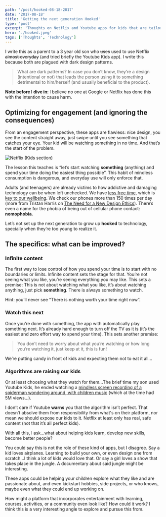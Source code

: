 ```yaml
---
path: '/post/hooked-08-18-2017'
date: '2017-08-18'
title: 'Getting the next generation Hooked'
type: 'post'
excerpt: 'Thoughts on Netflix and Youtube apps for kids that are tailored for addictive consumption, and some next steps to fix them.'
hero: './hooked.jpeg'
tags: ['Thoughts', 'Technology']
---
```


I write this as a parent to a 3 year old son who ~~uses~~ used to use Netflix ~~almost everyday~~ (and tried briefly the Youtube Kids app). I write this because both are plagued with dark design patterns.

> What are dark patterns? In case you don’t know, they’re a design (intentional or not) that leads the person using it to something detrimental to him/herself (and usually beneficial to the product).

**Note before I dive in**: I believe no one at Google or Netflix has done this with the intention to cause harm.

## Optimizing for engagement (and ignoring the consequences)

From an engagement perspective, these apps are flawless: nice design, you see the content straight away, just swipe until you see something that catches your eye. Your kid will be watching something in no time. And that’s the start of the problem.

![Netflix (Kids section)](/assets/netflix-kids.png)

The lesson this teaches is “let’s start watching **something** (anything) and spend your time doing the easiest thing possible”. This habit of mindless consumption is dangerous, and everyday use will only enforce that.

Adults (and teenagers) are already victims to how addictive and damaging technology can be when left unchecked. We have [less free time](https://twitter.com/randfish/status/870712507916197889?lang=en), which is [key to our wellbeing](https://hbr.org/2017/03/the-busier-you-are-the-more-you-need-quiet-time). We check our phones more than 150 times per day (more from Tristan Harris on [The Need for a New Design Ethics](http://www.tristanharris.com/the-need-for-a-new-design-ethics/)). There’s even a name for the phobia of being out of cellular phone contact: **nomophobia**.

Let’s not set up the next generation to grow up **hooked** to technology, specially when they’re too young to realize it.

## The specifics: what can be improved?

### Infinite content

The first way to lose control of how you spend your time is to start with no boundaries or limits. Infinite content sets the stage for that. You’re not seeing what you like, you’re seeing everything you may like. This sets a premise: This is not about watching what you like, it’s about watching anything, just pick **something**. There is always something to watch.

Hint: you’ll never see “There is nothing worth your time right now”.

### Watch this next

Once you’re done with something, the app with automatically play something next. It’s already hard enough to turn off the TV as it is (it’s the easiest and zero effort way to spend your time). This sets another premise:

> You don’t need to worry about what you’re watching or how long you’re watching it, just keep at it, this is fun!

We’re putting candy in front of kids and expecting them not to eat it all…

### Algorithms are raising our kids

Or at least choosing what they watch for them...The brief time my son used Youtube Kids, he ended watching a [mindless screen recording of a spiderman wondering around, with children music](https://www.youtube.com/watch?v=SRME6VjZA8c) (which at the time had 5M views…).

I don’t care if Youtube **warns** you that the algorithm isn’t perfect. That doesn’t absolve them from responsibility from what's on their platform, nor mean we should expose our kids to it. Netflix at least only has real, safe content (not that it’s all perfect kids).

With all this, I ask…what about helping kids learn, develop new skills, become better people?

You could say this is not the role of these kind of apps, but I disagree. Say a kid loves airplanes. Learning to build your own, or even design one from scratch…I think a lot of kids would love that. Or say a girl loves a show that takes place in the jungle. A documentary about said jungle might be interesting.

These apps could be helping your children explore what they like and are passionate about, and even kickstart hobbies, side projects, or who knows, maybe even what they could end up working on.

How might a platform that incorporates entertainment with learning, courses, activities, or a community even look like? How could it work? I think this is a very interesting angle to explore and pursue this from.

